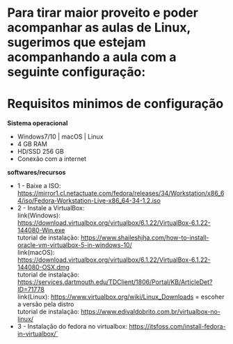 # Para tirar maior proveito e poder acompanhar as aulas de Linux, sugerimos que estejam acompanhando a aula com a seguinte configuração:



# Requisitos minimos de configuração


**Sistema operacional**  
- Windows7/10 | macOS | Linux
- 4 GB RAM
- HD/SSD 256 GB
- Conexão com a internet


**softwares/recursos**
- 1 - Baixe a ISO: https://mirror1.cl.netactuate.com/fedora/releases/34/Workstation/x86_64/iso/Fedora-Workstation-Live-x86_64-34-1.2.iso
- 2 - Instale a VirtualBox:  
    link(Windows): https://download.virtualbox.org/virtualbox/6.1.22/VirtualBox-6.1.22-144080-Win.exe  
    tutorial de instalação: https://www.shaileshjha.com/how-to-install-oracle-vm-virtualbox-5-in-windows-10/   
    link(macOS): https://download.virtualbox.org/virtualbox/6.1.22/VirtualBox-6.1.22-144080-OSX.dmg  
    tutorial de instalação: https://services.dartmouth.edu/TDClient/1806/Portal/KB/ArticleDet?ID=71778  
    link(Linux): https://www.virtualbox.org/wiki/Linux_Downloads = escoher a versão pela distro  
    tutorial de instalação: https://www.edivaldobrito.com.br/virtualbox-no-linux/  
- 3 - Instalação do fedora no virtualbox: https://itsfoss.com/install-fedora-in-virtualbox/`
